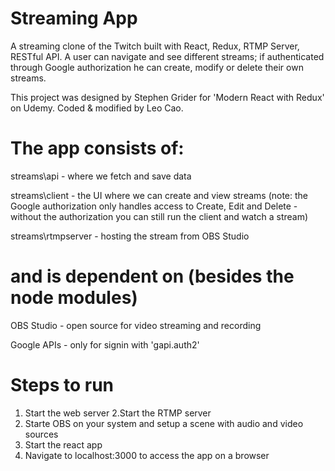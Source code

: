 # Streaming App

A streaming clone of the Twitch built with React, Redux, RTMP Server, RESTful API. A user can navigate and see different streams; if authenticated through Google authorization he can create, modify or delete their own streams.

This project was designed by Stephen Grider for 'Modern React with Redux' on Udemy. Coded & modified by Leo Cao.

# The app consists of:

streams\api - where we fetch and save data

streams\client - the UI where we can create and view streams (note: the Google authorization only handles access to Create, Edit and Delete - without the authorization you can still run the client and watch a stream)

streams\rtmpserver - hosting the stream from OBS Studio

# and is dependent on (besides the node modules)

OBS Studio - open source for video streaming and recording

Google APIs - only for signin with 'gapi.auth2'

# Steps to run

1. Start the web server
   2.Start the RTMP server
2. Starte OBS on your system and setup a scene with audio and video sources
3. Start the react app
4. Navigate to localhost:3000 to access the app on a browser
